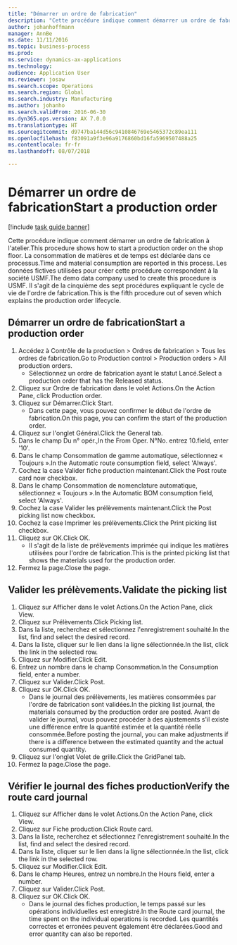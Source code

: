 ```yaml
---
title: "Démarrer un ordre de fabrication"
description: "Cette procédure indique comment démarrer un ordre de fabrication à l'atelier."
author: johanhoffmann
manager: AnnBe
ms.date: 11/11/2016
ms.topic: business-process
ms.prod: 
ms.service: dynamics-ax-applications
ms.technology: 
audience: Application User
ms.reviewer: josaw
ms.search.scope: Operations
ms.search.region: Global
ms.search.industry: Manufacturing
ms.author: johanho
ms.search.validFrom: 2016-06-30
ms.dyn365.ops.version: AX 7.0.0
ms.translationtype: HT
ms.sourcegitcommit: d9747ba144d56c9410846769e5465372c89ea111
ms.openlocfilehash: f83091a9f3e96a9176860bd16fa5969507488a25
ms.contentlocale: fr-fr
ms.lasthandoff: 08/07/2018

---
```

# <a name="start-a-production-order"></a><span data-ttu-id="3d544-103">Démarrer un ordre de fabrication</span><span class="sxs-lookup"><span data-stu-id="3d544-103">Start a production order</span></span>

[!include [task guide banner](../../includes/task-guide-banner.md)]

<span data-ttu-id="3d544-104">Cette procédure indique comment démarrer un ordre de fabrication à l'atelier.</span><span class="sxs-lookup"><span data-stu-id="3d544-104">This procedure shows how to start a production order on the shop floor.</span></span> <span data-ttu-id="3d544-105">La consommation de matières et de temps est déclarée dans ce processus.</span><span class="sxs-lookup"><span data-stu-id="3d544-105">Time and material consumption are reported in this process.</span></span> <span data-ttu-id="3d544-106">Les données fictives utilisées pour créer cette procédure correspondent à la société USMF.</span><span class="sxs-lookup"><span data-stu-id="3d544-106">The demo data company used to create this procedure is USMF.</span></span> <span data-ttu-id="3d544-107">Il s'agit de la cinquième des sept procédures expliquant le cycle de vie de l'ordre de fabrication.</span><span class="sxs-lookup"><span data-stu-id="3d544-107">This is the fifth procedure out of seven which explains the production order lifecycle.</span></span>


## <a name="start-a-production-order"></a><span data-ttu-id="3d544-108">Démarrer un ordre de fabrication</span><span class="sxs-lookup"><span data-stu-id="3d544-108">Start a production order</span></span>
1. <span data-ttu-id="3d544-109">Accédez à Contrôle de la production > Ordres de fabrication > Tous les ordres de fabrication.</span><span class="sxs-lookup"><span data-stu-id="3d544-109">Go to Production control > Production orders > All production orders.</span></span>
    * <span data-ttu-id="3d544-110">Sélectionnez un ordre de fabrication ayant le statut Lancé.</span><span class="sxs-lookup"><span data-stu-id="3d544-110">Select a production order that has the Released status.</span></span>  
2. <span data-ttu-id="3d544-111">Cliquez sur Ordre de fabrication dans le volet Actions.</span><span class="sxs-lookup"><span data-stu-id="3d544-111">On the Action Pane, click Production order.</span></span>
3. <span data-ttu-id="3d544-112">Cliquez sur Démarrer.</span><span class="sxs-lookup"><span data-stu-id="3d544-112">Click Start.</span></span>
    * <span data-ttu-id="3d544-113">Dans cette page, vous pouvez confirmer le début de l'ordre de fabrication.</span><span class="sxs-lookup"><span data-stu-id="3d544-113">On this page, you can confirm the start of the production order.</span></span>  
4. <span data-ttu-id="3d544-114">Cliquez sur l'onglet Général.</span><span class="sxs-lookup"><span data-stu-id="3d544-114">Click the General tab.</span></span>
5. <span data-ttu-id="3d544-115">Dans le champ Du n° opér.,</span><span class="sxs-lookup"><span data-stu-id="3d544-115">In the From Oper.</span></span> <span data-ttu-id="3d544-116">N°</span><span class="sxs-lookup"><span data-stu-id="3d544-116">No.</span></span> <span data-ttu-id="3d544-117">entrez 10.</span><span class="sxs-lookup"><span data-stu-id="3d544-117">field, enter '10'.</span></span>
6. <span data-ttu-id="3d544-118">Dans le champ Consommation de gamme automatique, sélectionnez « Toujours ».</span><span class="sxs-lookup"><span data-stu-id="3d544-118">In the Automatic route consumption field, select 'Always'.</span></span>
7. <span data-ttu-id="3d544-119">Cochez la case Valider fiche production maintenant.</span><span class="sxs-lookup"><span data-stu-id="3d544-119">Click the Post route card now checkbox.</span></span>
8. <span data-ttu-id="3d544-120">Dans le champ Consommation de nomenclature automatique, sélectionnez « Toujours ».</span><span class="sxs-lookup"><span data-stu-id="3d544-120">In the Automatic BOM consumption field, select 'Always'.</span></span>
9. <span data-ttu-id="3d544-121">Cochez la case Valider les prélèvements maintenant.</span><span class="sxs-lookup"><span data-stu-id="3d544-121">Click the Post picking list now checkbox.</span></span>
10. <span data-ttu-id="3d544-122">Cochez la case Imprimer les prélèvements.</span><span class="sxs-lookup"><span data-stu-id="3d544-122">Click the Print picking list checkbox.</span></span>
11. <span data-ttu-id="3d544-123">Cliquez sur OK.</span><span class="sxs-lookup"><span data-stu-id="3d544-123">Click OK.</span></span>
    * <span data-ttu-id="3d544-124">Il s'agit de la liste de prélèvements imprimée qui indique les matières utilisées pour l'ordre de fabrication.</span><span class="sxs-lookup"><span data-stu-id="3d544-124">This is the printed picking list that shows the materials used for the production order.</span></span>  
12. <span data-ttu-id="3d544-125">Fermez la page.</span><span class="sxs-lookup"><span data-stu-id="3d544-125">Close the page.</span></span>

## <a name="validate-the-picking-list"></a><span data-ttu-id="3d544-126">Valider les prélèvements.</span><span class="sxs-lookup"><span data-stu-id="3d544-126">Validate the picking list</span></span>
1. <span data-ttu-id="3d544-127">Cliquez sur Afficher dans le volet Actions.</span><span class="sxs-lookup"><span data-stu-id="3d544-127">On the Action Pane, click View.</span></span>
2. <span data-ttu-id="3d544-128">Cliquez sur Prélèvements.</span><span class="sxs-lookup"><span data-stu-id="3d544-128">Click Picking list.</span></span>
3. <span data-ttu-id="3d544-129">Dans la liste, recherchez et sélectionnez l'enregistrement souhaité.</span><span class="sxs-lookup"><span data-stu-id="3d544-129">In the list, find and select the desired record.</span></span>
4. <span data-ttu-id="3d544-130">Dans la liste, cliquer sur le lien dans la ligne sélectionnée.</span><span class="sxs-lookup"><span data-stu-id="3d544-130">In the list, click the link in the selected row.</span></span>
5. <span data-ttu-id="3d544-131">Cliquez sur Modifier.</span><span class="sxs-lookup"><span data-stu-id="3d544-131">Click Edit.</span></span>
6. <span data-ttu-id="3d544-132">Entrez un nombre dans le champ Consommation.</span><span class="sxs-lookup"><span data-stu-id="3d544-132">In the Consumption field, enter a number.</span></span>
7. <span data-ttu-id="3d544-133">Cliquez sur Valider.</span><span class="sxs-lookup"><span data-stu-id="3d544-133">Click Post.</span></span>
8. <span data-ttu-id="3d544-134">Cliquez sur OK.</span><span class="sxs-lookup"><span data-stu-id="3d544-134">Click OK.</span></span>
    * <span data-ttu-id="3d544-135">Dans le journal des prélèvements, les matières consommées par l'ordre de fabrication sont validées.</span><span class="sxs-lookup"><span data-stu-id="3d544-135">In the picking list journal, the materials consumed by the production order are posted.</span></span> <span data-ttu-id="3d544-136">Avant de valider le journal, vous pouvez procéder à des ajustements s'il existe une différence entre la quantité estimée et la quantité réelle consommée.</span><span class="sxs-lookup"><span data-stu-id="3d544-136">Before posting the journal, you can make adjustments if there is a difference between the estimated quantity and the actual consumed quantity.</span></span>  
9. <span data-ttu-id="3d544-137">Cliquez sur l'onglet Volet de grille.</span><span class="sxs-lookup"><span data-stu-id="3d544-137">Click the GridPanel tab.</span></span>
10. <span data-ttu-id="3d544-138">Fermez la page.</span><span class="sxs-lookup"><span data-stu-id="3d544-138">Close the page.</span></span>

## <a name="verify-the-route-card-journal"></a><span data-ttu-id="3d544-139">Vérifier le journal des fiches production</span><span class="sxs-lookup"><span data-stu-id="3d544-139">Verify the route card journal</span></span>
1. <span data-ttu-id="3d544-140">Cliquez sur Afficher dans le volet Actions.</span><span class="sxs-lookup"><span data-stu-id="3d544-140">On the Action Pane, click View.</span></span>
2. <span data-ttu-id="3d544-141">Cliquez sur Fiche production.</span><span class="sxs-lookup"><span data-stu-id="3d544-141">Click Route card.</span></span>
3. <span data-ttu-id="3d544-142">Dans la liste, recherchez et sélectionnez l'enregistrement souhaité.</span><span class="sxs-lookup"><span data-stu-id="3d544-142">In the list, find and select the desired record.</span></span>
4. <span data-ttu-id="3d544-143">Dans la liste, cliquer sur le lien dans la ligne sélectionnée.</span><span class="sxs-lookup"><span data-stu-id="3d544-143">In the list, click the link in the selected row.</span></span>
5. <span data-ttu-id="3d544-144">Cliquez sur Modifier.</span><span class="sxs-lookup"><span data-stu-id="3d544-144">Click Edit.</span></span>
6. <span data-ttu-id="3d544-145">Dans le champ Heures, entrez un nombre.</span><span class="sxs-lookup"><span data-stu-id="3d544-145">In the Hours field, enter a number.</span></span>
7. <span data-ttu-id="3d544-146">Cliquez sur Valider.</span><span class="sxs-lookup"><span data-stu-id="3d544-146">Click Post.</span></span>
8. <span data-ttu-id="3d544-147">Cliquez sur OK.</span><span class="sxs-lookup"><span data-stu-id="3d544-147">Click OK.</span></span>
    * <span data-ttu-id="3d544-148">Dans le journal des fiches production, le temps passé sur les opérations individuelles est enregistré.</span><span class="sxs-lookup"><span data-stu-id="3d544-148">In the Route card journal, the time spent on the individual operations is recorded.</span></span> <span data-ttu-id="3d544-149">Les quantités correctes et erronées peuvent également être déclarées.</span><span class="sxs-lookup"><span data-stu-id="3d544-149">Good and error quantity can also be reported.</span></span>  

